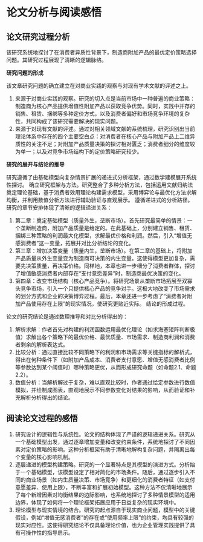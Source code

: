 # 论文分析与阅读感悟
##  论文研究过程分析
该研究系统地探讨了在消费者异质性背景下，制造商附加产品的最优定价策略选择问题。其研究过程展现了清晰的逻辑脉络。

**研究问题的形成**

该文章研究问题的确立建立在对商业实践的观察与对现有学术文献的评述之上。

1.  来源于对商业实践的观察。研究的切入点是当前市场中一种普遍的商业策略：制造商为核心产品提供增值性附加产品以获取竞争优势。同时，实践中并存的销售、租赁、捆绑等多种定价方式，以及消费者偏好和市场竞争环境的复杂性，共同构成了该研究需要解决的现实问题。
2.  来源于对现有文献的评述。通过对相关领域文献的系统梳理，研究识别出当前理论体系中存在的四个主要空白点：对消费者在核心产品与附加产品上二维异质性的关注不足；对附加产品质量决策的探讨相对匮乏；消费者细分的维度较为单一；以及对竞争市场结构下的定价策略研究较少。

**研究的展开与结论的推导**

研究遵循了由基础模型向复杂情景扩展的递进式分析框架，通过数学建模展开系统性探讨。
确立研究框架与方法。研究整合了多种分析方法，包括运用文献归纳法奠定理论基础，基于消费者效用理论构建需求模型，采用博弈论与最优化方法求解均衡，并利用数值分析方法进行辅助验证与直观展示。
遵循递进式的分析路径。研究的章节安排体现了清晰的逻辑递进关系：
1. 第二章：奠定基础模型（质量外生，垄断市场）。首先研究最简单的情景：一个垄断制造商，附加产品质量是给定的。在此基础上，分别建立销售、租赁、捆绑三种策略的利润最大化模型，求解最优价格和利润。然后，引入“增值无感消费者”这一变量，拓展并对比分析结论的变化。
1. 第三章：增加决策变量（质量内生，垄断市场）。在第二章的基础上，将附加产品质量从外生变量变为制造商可决策的内生变量。这使得模型更加复杂，需要先决策质量，再决策价格。同样地，本章也进一步细分了消费者群体，探讨了增值敏感消费者内部存在“支付意愿差异”时，制造商最优决策的变化。
1. 第四章：改变市场结构（核心产品竞争）。将研究场景从垄断市场拓展至双寡头竞争市场，引入一个只提供核心产品的竞争对手。这极大地改变了市场需求的划分方式和企业的决策博弈过程。最后，本章还进一步考虑了“消费者对附加产品使用存在上限”的现实情况，使研究更贴近实际。
结论的形成过程。
 
论文的研究结论是通过数理推导和对比分析得出的：

1. 解析求解：作者首先对构建的利润函数运用最优化理论（如求海塞矩阵判断极值）求解出各个策略下的最优价格、最优质量、市场需求、制造商利润和消费者剩余的解析表达式。
1. 比较分析：通过直接比较不同策略下的利润和市场需求等关键指标的解析式，得出在何种条件下（如附加产品成本、消费者支付意愿、增值无感消费者比例等参数达到某个阈值时）哪种策略更优，从而形成研究命题（如命题2.1、命题2.2）。
1. 数值分析：当解析解过于复杂，难以直观比较时，作者通过给定参数进行数值模拟，并绘制成图表，直观地展示不同参数变化对结果的影响，从而验证和补充解析分析得出的结论。

##  阅读论文过程的感悟

1. 研究设计的逻辑性与系统性。论文的结构体现了严谨的逻辑递进关系。研究从一个基础模型出发，通过逐章增加变量和改变约束条件，系统地探讨了不同因素对定价策略的影响。这种分析框架有助于清晰地解构复杂问题，并隔离出每个变量的核心影响机制。
1. 逐层递进的模型构建策略。研究的一个显著特点是其模型的演进方式。分析始于一个基础模型，该模型设定了相对简化的市场条件。随后，通过逐步引入不同的商业场景（如内生质量决策、市场竞争）和更细化的消费者特征（如支付意愿差异、使用上限），不断丰富和扩展初始模型。这种方法不仅清晰地展示了每个新增因素对均衡结果的边际影响，也系统地探讨了多种情景模型的适用边界，体现了如何将一个理论框架拓展应用于日益复杂的现实环境中。
1. 理论模型与现实情境的结合。研究的起点源自于现实商业问题，模型中的关键假设，例如“增值无感消费者”的存在或“使用频率上限”的约束，均具有较强的现实对应性。这使得研究结论不仅具备理论价值，也为企业管理实践提供了具有可操作性的指导启示。

